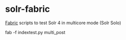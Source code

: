 solr-fabric
===========

[Fabric](http://www.fabfile.org/) scripts to test Solr 4 in multicore mode (Solr Solo)


fab -f indextest.py multi_post